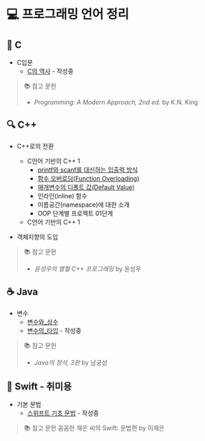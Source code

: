 # 💻 프로그래밍 언어 정리

## 🧠 C
* C입문
  * [C의 역사](C/01_C입문/01-01_C의_역사.md) - 작성중

> 📚 참고 문헌  
> * *Programming: A Modern Approach, 2nd ed.* by K.N. King

## 🔍 C++
* C++로의 전환
  * C언어 기반의 C++ 1
    * [printf와 scanf를 대신하는 입출력 방식](CPP/1_C++로의_전환/1-1_C언어_기반의_C++_1/1-1-1_printf와_scanf를_대신하는_입출력_방식.md)
    * [함수 오버로딩(Function Overloading)](CPP/1_C++로의_전환/1-1_C언어_기반의_C++_1/1-1-2_함수_오버로딩.md)
    * [매개변수의 디폴트 값(Default Value)](CPP/1_C++로의_전환/1-1_C언어_기반의_C++_1/1-1-3_매개변수의_디폴트값.md)
    * 인라인(inline) 함수
    * 이름공간(namespace)에 대한 소개
    * OOP 단계별 프로젝트 01단계
  * C언어 기반의 C++ 1

* 객체지향의 도입

> 📚 참고 문헌
> * *윤성우의 열혈 C++ 프로그래밍* by 윤성우

## ☕ Java 
* 변수
  * [변수와_상수](Java/02_변수/02-01_변수와_상수.md)
  * [변수의_타입](Java/02_변수/02-02_변수의_타입.md) - 작성중
> 📚 참고 문헌  
> * *Java의 정석,  3판* by 남궁성

## 🍎 Swift - 취미용
* 기본 문법
  * [스위프트 기초 문법](Swift/기본문법/스위프트_기초_문법.md) - 작성중
 
> 📚 참고 문헌
> 꼼꼼한 재은 씨의 Swift: 문법편 by 이재은
